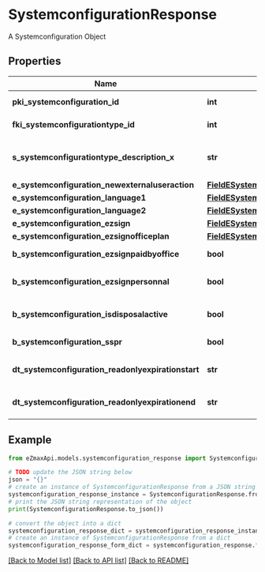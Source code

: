 # SystemconfigurationResponse

A Systemconfiguration Object

## Properties

Name | Type | Description | Notes
------------ | ------------- | ------------- | -------------
**pki_systemconfiguration_id** | **int** | The unique ID of the Systemconfiguration | 
**fki_systemconfigurationtype_id** | **int** | The unique ID of the Systemconfigurationtype | 
**s_systemconfigurationtype_description_x** | **str** | The description of the Systemconfigurationtype in the language of the requester | 
**e_systemconfiguration_newexternaluseraction** | [**FieldESystemconfigurationNewexternaluseraction**](FieldESystemconfigurationNewexternaluseraction.md) |  | 
**e_systemconfiguration_language1** | [**FieldESystemconfigurationLanguage1**](FieldESystemconfigurationLanguage1.md) |  | 
**e_systemconfiguration_language2** | [**FieldESystemconfigurationLanguage2**](FieldESystemconfigurationLanguage2.md) |  | 
**e_systemconfiguration_ezsign** | [**FieldESystemconfigurationEzsign**](FieldESystemconfigurationEzsign.md) |  | [optional] 
**e_systemconfiguration_ezsignofficeplan** | [**FieldESystemconfigurationEzsignofficeplan**](FieldESystemconfigurationEzsignofficeplan.md) |  | [optional] 
**b_systemconfiguration_ezsignpaidbyoffice** | **bool** | Whether if Ezsign is paid by the company or not | [optional] 
**b_systemconfiguration_ezsignpersonnal** | **bool** | Whether if we allow the creation of personal files in eZsign | 
**b_systemconfiguration_isdisposalactive** | **bool** | Whether is Disposal processus is active or not | [optional] 
**b_systemconfiguration_sspr** | **bool** | Whether if we allow SSPR | 
**dt_systemconfiguration_readonlyexpirationstart** | **str** | The start date where the system will be in read only | [optional] 
**dt_systemconfiguration_readonlyexpirationend** | **str** | The end date where the system will be in read only | [optional] 

## Example

```python
from eZmaxApi.models.systemconfiguration_response import SystemconfigurationResponse

# TODO update the JSON string below
json = "{}"
# create an instance of SystemconfigurationResponse from a JSON string
systemconfiguration_response_instance = SystemconfigurationResponse.from_json(json)
# print the JSON string representation of the object
print(SystemconfigurationResponse.to_json())

# convert the object into a dict
systemconfiguration_response_dict = systemconfiguration_response_instance.to_dict()
# create an instance of SystemconfigurationResponse from a dict
systemconfiguration_response_form_dict = systemconfiguration_response.from_dict(systemconfiguration_response_dict)
```
[[Back to Model list]](../README.md#documentation-for-models) [[Back to API list]](../README.md#documentation-for-api-endpoints) [[Back to README]](../README.md)


